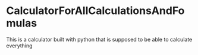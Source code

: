 # CalculatorForAllCalculationsAndFomulas
This is a calculator built with python that is supposed to be able to calculate everything

